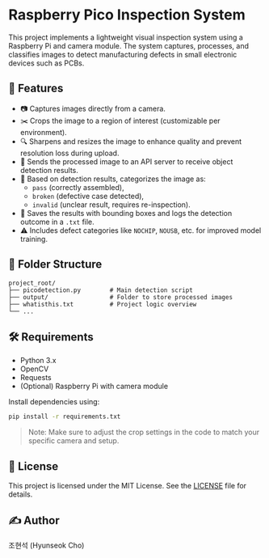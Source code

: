 
# Raspberry Pico Inspection System

This project implements a lightweight visual inspection system using a Raspberry Pi and camera module. The system captures, processes, and classifies images to detect manufacturing defects in small electronic devices such as PCBs.

## 📌 Features

- 📷 Captures images directly from a camera.
- ✂️ Crops the image to a region of interest (customizable per environment).
- 🔍 Sharpens and resizes the image to enhance quality and prevent resolution loss during upload.
- 📡 Sends the processed image to an API server to receive object detection results.
- 🧠 Based on detection results, categorizes the image as:
  - `pass` (correctly assembled),
  - `broken` (defective case detected),
  - `invalid` (unclear result, requires re-inspection).
- 📁 Saves the results with bounding boxes and logs the detection outcome in a `.txt` file.
- ⚠️ Includes defect categories like `NOCHIP`, `NOUSB`, etc. for improved model training.

## 📂 Folder Structure

```
project_root/
├── picodetection.py        # Main detection script
├── output/                 # Folder to store processed images
├── whatisthis.txt          # Project logic overview
└── ...
```

## 🛠 Requirements

- Python 3.x
- OpenCV
- Requests
- (Optional) Raspberry Pi with camera module

Install dependencies using:

```bash
pip install -r requirements.txt
```

> Note: Make sure to adjust the crop settings in the code to match your specific camera and setup.

## 📃 License

This project is licensed under the MIT License. See the [LICENSE](LICENSE) file for details.

## ✍️ Author

조현석 (Hyunseok Cho)
